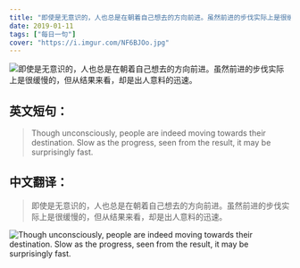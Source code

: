```yaml
---
title: "即使是无意识的，人也总是在朝着自己想去的方向前进。虽然前进的步伐实际上是很缓慢的，但从结果来看，却是出人意料的迅速。"
date: 2019-01-11
tags: ["每日一句"]
cover: "https://i.imgur.com/NF6BJOo.jpg"
---
```


![即使是无意识的，人也总是在朝着自己想去的方向前进。虽然前进的步伐实际上是很缓慢的，但从结果来看，却是出人意料的迅速。](https://i.imgur.com/wfLlEzx.jpg)

## 英文短句：
> Though unconsciously, people are indeed moving towards their destination. Slow as the progress, seen from the result, it may be surprisingly fast.

<!--more-->

## 中文翻译：
> 即使是无意识的，人也总是在朝着自己想去的方向前进。虽然前进的步伐实际上是很缓慢的，但从结果来看，却是出人意料的迅速。

![Though unconsciously, people are indeed moving towards their destination. Slow as the progress, seen from the result, it may be surprisingly fast.](https://i.imgur.com/sYVST9E.jpg)

